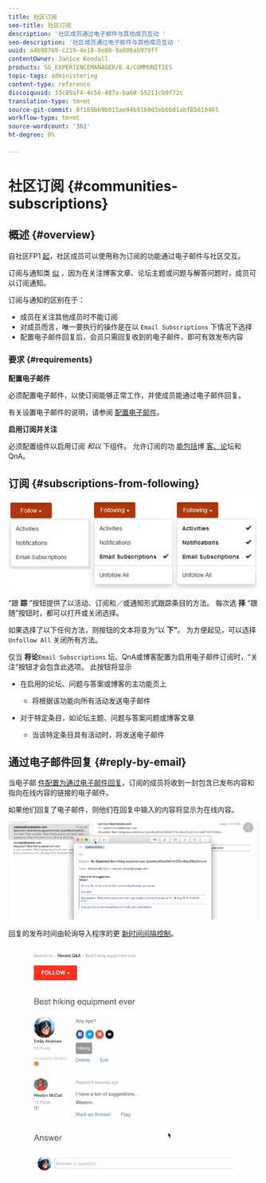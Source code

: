```yaml
---
title: 社区订阅
seo-title: 社区订阅
description: '社区成员通过电子邮件与其他成员互动 '
seo-description: '社区成员通过电子邮件与其他成员互动 '
uuid: a4b98769-c219-4e18-8e80-9a806ab979ff
contentOwner: Janice Kendall
products: SG_EXPERIENCEMANAGER/6.4/COMMUNITIES
topic-tags: administering
content-type: reference
discoiquuid: 33c85af4-4c56-487a-ba60-55211cb9f72c
translation-type: tm+mt
source-git-commit: 8f169bb9b015ae94b9160d3ebbbd1abf85610465
workflow-type: tm+mt
source-wordcount: '361'
ht-degree: 0%

---
```



# 社区订阅 {#communities-subscriptions}

## 概述 {#overview}

自社区FP1 [起](deploy-communities.md#latestfeaturepack)，社区成员可以使用称为订阅的功能通过电子邮件与社区交互。

订阅与通知类 [似](notifications.md) ，因为在关注博客文章、论坛主题或问题与解答问题时，成员可以订阅通知。

订阅与通知的区别在于：

* 成员在关注其他成员时不能订阅
* 对成员而言，唯一要执行的操作是在以 `Email Subscriptions` 下情况下选择
* 配置电子邮件回复后，会员只需回复收到的电子邮件，即可有效发布内容

### 要求 {#requirements}

**配置电子邮件**

必须配置电子邮件，以使订阅能够正常工作，并使成员能通过电子邮件回复。

有关设置电子邮件的说明，请参阅 [配置电子邮件](email.md)。

**启用订阅并关注**

必须配置组件以启用订阅 *和以* 下组件。 允许订阅的功 [能包括](blog-feature.md)博 [客](forum.md)[、论](working-with-qna.md)坛和QnA。

## 订阅 {#subscriptions-from-following}

![chlimage_1-5](assets/chlimage_1-5.png)

“跟 **踪** ”按钮提供了以活动、订阅和／或通知形式跟踪条目的方法。 每次选 **择** “跟随”按钮时，都可以打开或关闭选择。

如果选择了以下任何方法，则按钮的文本将变为“以 **下”**。 为方便起见，可以选择 `Unfollow All` 关闭所有方法。

仅当 **将论**`Email Subscriptions` 坛、QnA或博客配置为启用电子邮件订阅时，“关注”按钮才会包含此选项。 此按钮将显示

* 在启用的论坛、问题与答案或博客的主功能页上

   * 将根据该功能向所有活动发送电子邮件

* 对于特定条目，如论坛主题、问题与答案问题或博客文章

   * 当该特定条目具有活动时，将发送电子邮件

## 通过电子邮件回复 {#reply-by-email}

当电子邮 [件配置为通过电子邮件回复](email.md#configure-polling-importer)，订阅的成员将收到一封包含已发布内容和指向在线内容的链接的电子邮件。

如果他们回复了电子邮件，则他们在回复中输入的内容将显示为在线内容。

![chlimage_1-6](assets/chlimage_1-6.png)

回复的发布时间由轮询导入程序的更 [新时间间隔控制](email.md#configure-polling-importer)。

![chlimage_1-7](assets/chlimage_1-7.png)

